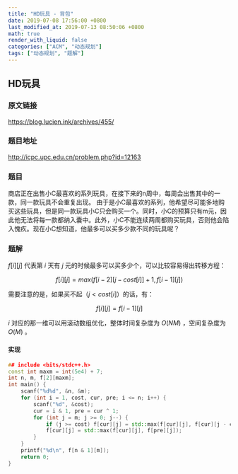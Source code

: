 ```yaml
---
title: "HD玩具 - 背包"
date: 2019-07-08 17:56:00 +0800
last_modified_at: 2019-07-13 08:50:06 +0800
math: true
render_with_liquid: false
categories: ["ACM", "动态规划"]
tags: ["动态规划", "题解"]
---
```


## HD玩具

### 原文链接

https://blog.lucien.ink/archives/455/

### 题目地址

http://icpc.upc.edu.cn/problem.php?id=12163

### 题目

商店正在出售小C最喜欢的系列玩具，在接下来的n周中，每周会出售其中的一款，同一款玩具不会重复出现。 
由于是小C最喜欢的系列，他希望尽可能多地购买这些玩具，但是同一款玩具小C只会购买一个。同时，小C的预算只有m元，因此他无法将每一款都纳入囊中。此外，小C不能连续两周都购买玩具，否则他会陷入愧疚。现在小C想知道，他最多可以买多少款不同的玩具呢？ 

### 题解

$f[i][j]$ 代表第 $i$ 天有 $j$ 元的时候最多可以买多少个，可以比较容易得出转移方程：

$$f[i][j] = max(f[i - 2][j - cost[i]] + 1, f[i - 1][j])$$

需要注意的是，如果买不起（$j < cost[i]$）的话，有：

$$f[i][j] = f[i - 1][j]$$

$i$ 对应的那一维可以用滚动数组优化，整体时间复杂度为 $O(NM)$ ，空间复杂度为 $O(M)$ 。

#### 实现

```cpp
## include <bits/stdc++.h>
const int maxm = int(5e4) + 7;
int n, m, f[2][maxm];
int main() {
    scanf("%d%d", &n, &m);
    for (int i = 1, cost, cur, pre; i <= n; i++) {
        scanf("%d", &cost);
        cur = i & 1, pre = cur ^ 1;
        for (int j = m; j >= 0; j--) {
            if (j >= cost) f[cur][j] = std::max(f[cur][j], f[cur][j - cost] + 1);
            f[cur][j] = std::max(f[cur][j], f[pre][j]);
        }
    }
    printf("%d\n", f[n & 1][m]);
    return 0;
}
```
